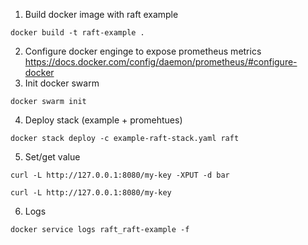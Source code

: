 1. Build docker image with raft example
```shell
docker build -t raft-example .
```
2. Configure docker enginge to expose prometheus metrics
   https://docs.docker.com/config/daemon/prometheus/#configure-docker
3. Init docker swarm
```shell
docker swarm init
```
4. Deploy stack (example + promehtues)
```shell
docker stack deploy -c example-raft-stack.yaml raft
```
5. Set/get value 
```shell
curl -L http://127.0.0.1:8080/my-key -XPUT -d bar

curl -L http://127.0.0.1:8080/my-key 
```

6. Logs
```shell
docker service logs raft_raft-example -f  
```

